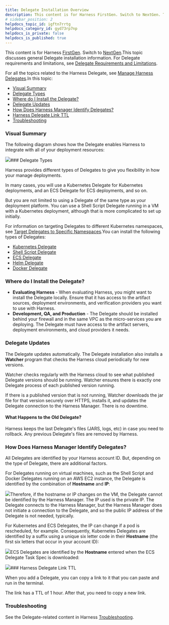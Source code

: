 ```yaml
---
title: Delegate Installation Overview
description: This content is for Harness FirstGen. Switch to NextGen. This topic discusses general Delegate installation information. For Delegate requirements and limitations, see Delegate Requirements and Limit…
# sidebar_position: 2
helpdocs_topic_id: igftn7rrtg
helpdocs_category_id: gyd73rp7np
helpdocs_is_private: false
helpdocs_is_published: true
---
```


This content is for Harness [FirstGen](https://docs.harness.io/article/1fjmm4by22). Switch to [NextGen](/article/re8kk0ex4k-delegate-installation-overview).This topic discusses general Delegate installation information. For Delegate requirements and limitations, see [Delegate Requirements and Limitations](/article/lwynqsgxt9-delegate-requirements-and-limitations).

For all the topics related to the Harness Delegate, see [Manage Harness Delegates](/category/gyd73rp7np-manage-delegates).In this topic:

* [Visual Summary](#visual_summary)
* [Delegate Types](#delegate_types)
* [Where do I Install the Delegate?](#where_do_i_install_the_delegate)
* [Delegate Updates](#delegate_updates)
* [How Does Harness Manager Identify Delegates?](#how_does_harness_manager_identify_delegates)
* [Harness Delegate Link TTL](#harness_delegate_link_ttl)
* [Troubleshooting](#troubleshooting)

### Visual Summary

The following diagram shows how the Delegate enables Harness to integrate with all of your deployment resources:

![](https://files.helpdocs.io/kw8ldg1itf/articles/8o4cwqj1kv/1596840107816/image.png)### Delegate Types

Harness provides different types of Delegates to give you flexibility in how your manage deployments.

In many cases, you will use a Kubernetes Delegate for Kubernetes deployments, and an ECS Delegate for ECS deployments, and so on.

But you are not limited to using a Delegate of the same type as your deployment platform. You can use a Shell Script Delegate running in a VM with a Kubernetes deployment, although that is more complicated to set up initially.

For information on targeting Delegates to different Kubernetes namespaces, see [Target Delegates to Specific Namespaces](/article/p91u0bxtaf-enable-delegate-to-deploy-to-multiple-kubernetes-namespaces).You can install the following types of Delegates:

* [Kubernetes Delegate](/article/0hn6vdpeqz-install-kubernetes-delegate)
* [Shell Script Delegate](/article/8o4cwqj1kv-install-shellscript-delegate)
* [ECS Delegate](/article/oiy5fxawzq-install-ecs-delegate)
* [Helm Delegate](/article/6n7fon8rit-using-the-helm-delegate)
* [Docker Delegate](/article/hnvvwbhbdu-install-docker-delegate)

### Where do I Install the Delegate?

* **Evaluating Harness** - When evaluating Harness, you might want to install the Delegate locally. Ensure that it has access to the artifact sources, deployment environments, and verification providers you want to use with Harness.
* **Development, QA, and Production** - The Delegate should be installed behind your firewall and in the same VPC as the micro-services you are deploying. The Delegate must have access to the artifact servers, deployment environments, and cloud providers it needs.

### Delegate Updates

The Delegate updates automatically. The Delegate installation also installs a **Watcher** program that checks the Harness cloud periodically for new versions.

Watcher checks regularly with the Harness cloud to see what published Delegate versions should be running. Watcher ensures there is exactly one Delegate process of each published version running.

If there is a published version that is not running, Watcher downloads the jar file for that version securely over HTTPS, installs it, and updates the Delegate connection to the Harness Manager. There is no downtime.

#### What Happens to the Old Delegate?

Harness keeps the last Delegate's files (JARS, logs, etc) in case you need to rollback. Any previous Delegate's files are removed by Harness.

### How Does Harness Manager Identify Delegates?

All Delegates are identified by your Harness account ID. But, depending on the type of Delegate, there are additional factors.

For Delegates running on virtual machines, such as the Shell Script and Docker Delegates running on an AWS EC2 instance, the Delegate is identified by the combination of **Hostname** and **IP**:

![](https://files.helpdocs.io/kw8ldg1itf/articles/h9tkwmkrm7/1560383229070/image.png)Therefore, if the hostname or IP changes on the VM, the Delegate cannot be identified by the Harness Manager. The IP used is the private IP. The Delegate connects to the Harness Manager, but the Harness Manager does not initiate a connection to the Delegate, and so the public IP address of the Delegate is not needed, typically.

For Kubernetes and ECS Delegates, the IP can change if a pod is rescheduled, for example. Consequently, Kubernetes Delegates are identified by a suffix using a unique six letter code in their **Hostname** (the first six letters that occur in your account ID):

![](https://files.helpdocs.io/kw8ldg1itf/articles/h9tkwmkrm7/1560383507971/image.png)ECS Delegates are identified by the **Hostname** entered when the ECS Delegate Task Spec is downloaded:

![](https://files.helpdocs.io/kw8ldg1itf/articles/h9tkwmkrm7/1560465943276/image.png)### Harness Delegate Link TTL

When you add a Delegate, you can copy a link to it that you can paste and run in the terminal.

The link has a TTL of 1 hour. After that, you need to copy a new link.

### Troubleshooting

See the Delegate-related content in Harness [Troubleshooting](/article/g9o2g5jbye-troubleshooting-harness).

